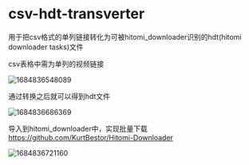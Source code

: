 # csv-hdt-transverter
用于把csv格式的单列链接转化为可被hitomi_downloader识别的hdt(hitomi downloader tasks)文件

csv表格中需为单列的视频链接

![1684836548089](https://github.com/WRR2001/csv-hdt-transverter/assets/74068138/7441caaa-b165-4d44-989d-b44666c52b47)

通过转换之后就可以得到hdt文件

![1684836686369](https://github.com/WRR2001/csv-hdt-transverter/assets/74068138/32870f96-1e59-4c68-a4f0-8ac73641941a)

导入到hitomi_downloader中，实现批量下载
https://github.com/KurtBestor/Hitomi-Downloader

![1684836721160](https://github.com/WRR2001/csv-hdt-transverter/assets/74068138/c0fd7b6e-0896-4205-bc88-27b210b550ab)
